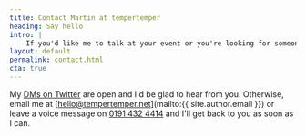 ```yaml
---
title: Contact Martin at tempertemper
heading: Say hello
intro: |
    If you'd like me to talk at your event or you're looking for someone to help with the design and build of your website, say hello!
layout: default
permalink: contact.html
cta: true
---
```


My [DMs on Twitter](https://twitter.com/tempertemper) are open and I'd be glad to hear from you. Otherwise, email me at [hello@tempertemper.net](mailto:{{ site.author.email }}) or leave a voice message on [0191 432 4414](tel:00441914324414) and I'll get back to you as soon as I can.
